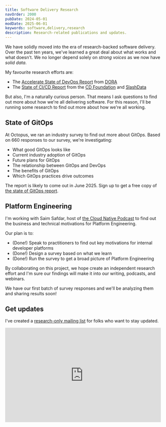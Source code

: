 ```yaml
---
title: Software Delivery Research
navOrder: 2000
pubDate: 2024-05-01
modDate: 2025-06-01
keywords: software,delivery,research
description: Research-related publications and updates.
---
```


We have solidly moved into the era of research-backed software delivery. Over the past ten years, we've learned a great deal about what works and what doesn't. We no longer depend solely on *strong voices* as we now have *solid data*.

My favourite research efforts are:

- The [Accelerate State of DevOps Report](https://dora.dev/research/) from [DORA](https://dora.dev/)
- The [State of CI/CD Report](https://cd.foundation/reports/) from the [CD Foundation](https://cd.foundation/) and [SlashData](https://www.slashdata.co/)

But also, I'm a naturally curious person. That means I ask questions to find out more about how we're all delivering software. For this reason, I'll be running some research to find out more about how we're all working.

## State of GitOps

At Octopus, we ran an industry survey to find out more about GitOps. Based on 660 responses to our survey, we're investigating:

- What good GitOps looks like
- Current industry adoption of GitOps
- Future plans for GitOps
- The relationship between GitOps and DevOps
- The benefits of GitOps
- Which GitOps practices drive outcomes

The report is likely to come out in June 2025. Sign up to get a free copy of [the state of GitOps report](https://octopus.com/publications/state-of-gitops-report). 

## Platform Engineering

I'm working with Saim Safdar, host of [the Cloud Native Podcast](https://www.youtube.com/@cloudnativefm) to find out the business and technical motivations for Platform Engineering.

Our plan is to:

- (Done!) Speak to practitioners to find out key motivations for internal developer platforms
- (Done!) Design a survey based on what we learn
- (Done!) Run the survey to get a broad picture of Platform Engineering

By collaborating on this project, we hope create an independent research effort and I'm sure our findings will make it into our writing, podcasts, and webinars.

We have our first batch of survey responses and we'll be analyzing them and sharing results soon!

## Get updates

I've created a [research-only mailing list](https://oc.to/research-updates) for folks who want to stay updated.

<iframe width="540" height="305" src="https://sibforms.com/serve/MUIFAPDnrZI-NoozGdJ2Yl2sW4ZeTb_IP2vOOEBZwCYhS8DA-LNQHnccCfJyxElaWZM8h104CRnTJW7aqE3IRwvi58V9m3Ns8nzZmCcbW2QbGkvBvj3a4gYpQ9erVOE6BZ-P6VZh_1xfej8huScT4cDHmS2ROUX4miuJ-NsVczdZP-2mpFkCWDCuY_pybOOZ0H4GxAOEVxGK7ijs" frameborder="0" scrolling="auto" allowfullscreen style="display: block;margin-left: auto;margin-right: auto;width: 100%;"></iframe>
